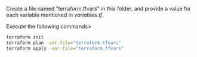 Create a file named "terraform.tfvars" in this folder, and provide a value for each variable mentioned in *variables.tf*.

Execute the following commands>

```bash
terraform init
terraform plan -var-file="terraform.tfvars"
terraform apply -var-file="terraform.tfvars"
```
